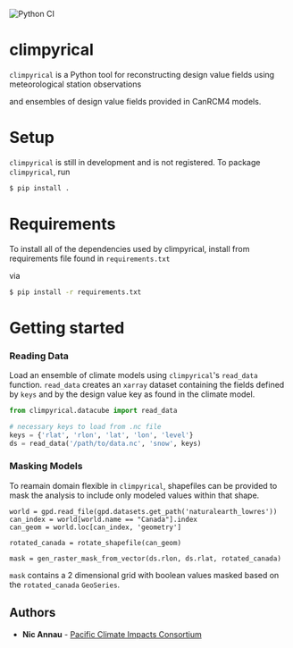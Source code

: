 ![Python CI](https://github.com/pacificclimate/climpyrical/workflows/Python%20CI/badge.svg)
# climpyrical

`climpyrical` is a Python tool for reconstructing design value fields using meteorological station observations 

and ensembles of design value fields provided in CanRCM4 models.

# Setup

`climpyrical` is still in development and is not registered. To package `climpyrical`, run
```bash
$ pip install .
```

# Requirements
To install all of the dependencies used by climpyrical, install from requirements file found in `requirements.txt`

via 

```bash
$ pip install -r requirements.txt
```

# Getting started
### Reading Data
Load an ensemble of climate models using `climpyrical`'s `read_data` function. `read_data` creates an `xarray` dataset containing the fields defined by `keys` and by the design value key as found in the climate model.
```python
from climpyrical.datacube import read_data

# necessary keys to load from .nc file
keys = {'rlat', 'rlon', 'lat', 'lon', 'level'}
ds = read_data('/path/to/data.nc', 'snow', keys)
```

### Masking Models
To reamain domain flexible in `climpyrical`, shapefiles can be provided to mask the analysis to include only modeled values within that shape.

```python3
world = gpd.read_file(gpd.datasets.get_path('naturalearth_lowres'))
can_index = world[world.name == "Canada"].index
can_geom = world.loc[can_index, 'geometry']

rotated_canada = rotate_shapefile(can_geom)

mask = gen_raster_mask_from_vector(ds.rlon, ds.rlat, rotated_canada)
```

`mask` contains a 2 dimensional grid with boolean values masked based on the `rotated_canada` `GeoSeries`.

## Authors
* **Nic Annau** - [Pacific Climate Impacts Consortium](https://www.pacificclimate.org/)
